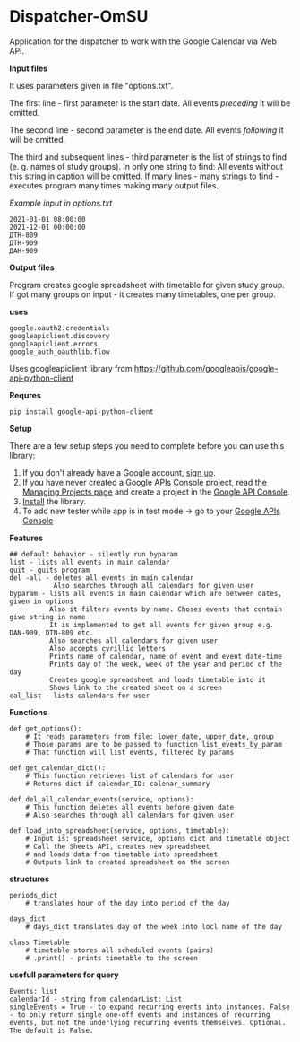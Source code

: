 # Dispatcher-OmSU
Application for the dispatcher to work with the Google Calendar via Web API.

**Input files**

It uses parameters given in file "options.txt". 

The first line - first parameter is the start date. All events *preceding* it will be omitted.

The second line - second parameter is the end date. All events *following* it will be omitted.

The third and subsequent lines - third parameter is the list of strings to find (e. g. names of study groups). In only one string to find: All events without this string in caption will be omitted. If many lines - many strings to find - executes program many times making many output files.

*Example input in options.txt*
```
2021-01-01 08:00:00
2021-12-01 00:00:00
ДТН-809
ДТН-909
ДАН-909
```

**Output files**

Program creates google spreadsheet with timetable for given study group. If got many groups on input - it creates many timetables, one per group.

**uses**
``` 
google.oauth2.credentials
googleapiclient.discovery
googleapiclient.errors
google_auth_oauthlib.flow
``` 

Uses googleapiclient library from
https://github.com/googleapis/google-api-python-client

**Requres**
```
pip install google-api-python-client
```

**Setup**

There are a few setup steps you need to complete before you can use this library:

1.  If you don't already have a Google account, [sign up](https://www.google.com/accounts).
2.  If you have never created a Google APIs Console project, read the [Managing Projects page](http://developers.google.com/console/help/managing-projects) and create a project in the [Google API Console](https://console.developers.google.com/).
3.  [Install](http://developers.google.com/api-client-library/python/start/installation) the library.
4.  To add new tester while app is in test mode -> go to your [Google APIs Console](https://console.cloud.google.com/apis/credentials/consent)

**Features**
```
## default behavior - silently run byparam
list - lists all events in main calendar
quit - quits program
del -all - deletes all events in main calendar
           Also searches through all calendars for given user
byparam - lists all events in main calendar which are between dates, given in options
          Also it filters events by name. Choses events that contain give string in name
          It is implemented to get all events for given group e.g. DAN-909, DTN-809 etc.
          Also searches all calendars for given user
          Also accepts cyrillic letters
          Prints name of calendar, name of event and event date-time
          Prints day of the week, week of the year and period of the day
          Creates google spreadsheet and loads timetable into it
          Shows link to the created sheet on a screen
cal_list - lists calendars for user
```
**Functions**
```
def get_options():
    # It reads parameters from file: lower_date, upper_date, group
    # Those params are to be passed to function list_events_by_param
    # That function will list events, filtered by params
    
def get_calendar_dict():
    # This function retrieves list of calendars for user
    # Returns dict if calendar_ID: calenar_summary
    
def del_all_calendar_events(service, options):
    # This function deletes all events before given date
    # Also searches through all calendars for given user

def load_into_spreadsheet(service, options, timetable):
    # Input is: spreadsheet service, options dict and timetable object
    # Call the Sheets API, creates new spreadsheet
    # and loads data from timetable into spreadsheet
    # Outputs link to created spreadsheet on the screen
``` 
**structures**
```
periods_dict
    # translates hour of the day into period of the day

days_dict
    # days_dict translates day of the week into locl name of the day

class Timetable
    # timeteble stores all scheduled events (pairs)
    # .print() - prints timetable to the screen
```
**usefull parameters for query**
```
Events: list
calendarId - string from calendarList: List
singleEvents = True - to expand recurring events into instances. False - to only return single one-off events and instances of recurring events, but not the underlying recurring events themselves. Optional. The default is False. 
```
